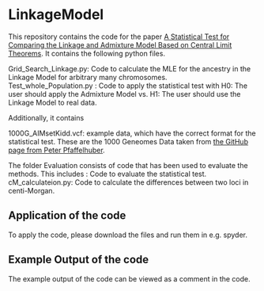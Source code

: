 # LinkageModel

This repository contains the code for the paper [A Statistical Test for Comparing the Linkage and Admixture Model Based
on Central Limit Theorems](https://arxiv.org/abs/2509.12734). It contains the following python files. <br>

Grid_Search_Linkage.py: Code to calculate the MLE for the ancestry in the Linkage Model for arbitrary many chromosomes. <br>
Test_whole_Population.py : Code to apply the statistical test with H0: The user should apply the Admixture Model vs. H1: The user should use the Linkage Model to real data.<br>

Additionally, it contains <br>

1000G_AIMsetKidd.vcf: example data, which have the correct format for the statistical test. These are the 1000 Geneomes Data taken from [the GitHub page from Peter Pfaffelhuber](https://github.com/pfaffelh/recent-admixture/blob/master/data/1000G/1000G_AIMsetKidd.vcf.gz).<br>

The folder Evaluation consists of code that has been used to evaluate the methods. This includes
: Code to evaluate the statistical test.<br>
cM_calculateion.py: Code to calculate the differences between two loci in centi-Morgan. <br>

## Application of the code

To apply the code, please download the files and run them in e.g. spyder. <br>

## Example Output of the code

The example output of the code can be viewed as a comment in the code.<br>
